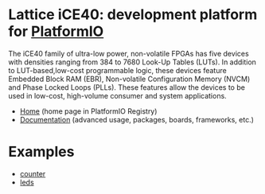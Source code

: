 
# Lattice iCE40: development platform for [PlatformIO](https://platformio.org)

The iCE40 family of ultra-low power, non-volatile FPGAs has five devices with densities ranging from 384 to 7680 Look-Up Tables (LUTs). In addition to LUT-based,low-cost programmable logic, these devices feature Embedded Block RAM (EBR), Non-volatile Configuration Memory (NVCM) and Phase Locked Loops (PLLs). These features allow the devices to be used in low-cost, high-volume consumer and system applications.

* [Home](https://platformio.org/platforms/lattice_ice40) (home page in PlatformIO Registry)
* [Documentation](http://docs.platformio.org/page/platforms/lattice_ice40.html) (advanced usage, packages, boards, frameworks, etc.)

# Examples

* [counter](https://github.com/platformio/platform-lattice_ice40/tree/master/examples/counter)
* [leds](https://github.com/platformio/platform-lattice_ice40/tree/master/examples/leds)
